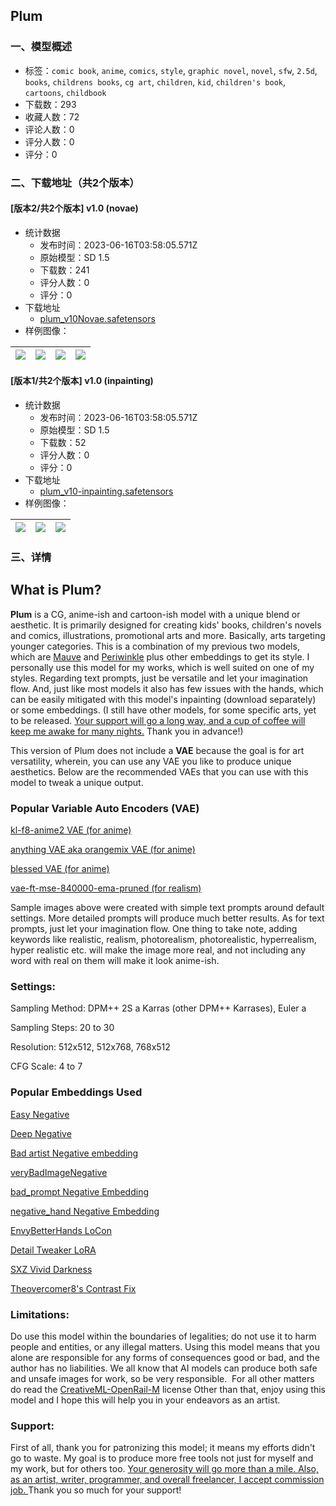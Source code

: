 ## Plum
### 一、模型概述

- 标签：`comic book`, `anime`, `comics`, `style`, `graphic novel`, `novel`, `sfw`, `2.5d`, `books`, `childrens books`, `cg art`, `children`, `kid`, `children's book`, `cartoons`, `childbook`
- 下载数：293
- 收藏人数：72
- 评论人数：0
- 评分人数：0
- 评分：0

### 二、下载地址（共2个版本）

#### [版本2/共2个版本] v1.0 (novae)

- 统计数据
  - 发布时间：2023-06-16T03:58:05.571Z
  - 原始模型：SD 1.5
  - 下载数：241
  - 评分人数：0
  - 评分：0
- 下载地址
  - [plum_v10Novae.safetensors](https://civitai.com/api/download/models/96970)
- 样例图像：

| <img src="https://image.civitai.com/xG1nkqKTMzGDvpLrqFT7WA/001d8c03-36a4-4af1-b6ed-172c3e04519a/width=450/1300409.jpeg" /> | <img src="https://image.civitai.com/xG1nkqKTMzGDvpLrqFT7WA/26bdd381-0308-49b9-8d40-a278a6120630/width=450/1161544.jpeg" /> | <img src="https://image.civitai.com/xG1nkqKTMzGDvpLrqFT7WA/aa2aa48a-8341-4b46-899a-8df3316fa1c7/width=450/1161545.jpeg" /> | <img src="https://image.civitai.com/xG1nkqKTMzGDvpLrqFT7WA/0ac2e16a-020e-4f4b-8810-0cfa73e9c63c/width=450/1161532.jpeg" /> |
| ---- | ---- | ---- | ---- |

#### [版本1/共2个版本] v1.0 (inpainting)

- 统计数据
  - 发布时间：2023-06-16T03:58:05.571Z
  - 原始模型：SD 1.5
  - 下载数：52
  - 评分人数：0
  - 评分：0
- 下载地址
  - [plum_v10-inpainting.safetensors](https://civitai.com/api/download/models/96978)
- 样例图像：

| <img src="https://image.civitai.com/xG1nkqKTMzGDvpLrqFT7WA/c0eff69a-c794-4c6e-99ed-c133bea19c46/width=450/1162204.jpeg" /> | <img src="https://image.civitai.com/xG1nkqKTMzGDvpLrqFT7WA/55417614-d09f-43ee-be6d-130f2ec158e9/width=450/1162199.jpeg" /> | <img src="https://image.civitai.com/xG1nkqKTMzGDvpLrqFT7WA/3e81b5c0-2462-49fb-9f0c-fb5e00a0f84d/width=450/1162200.jpeg" /> |
| ---- | ---- | ---- |


### 三、详情
<h2 id="heading-621">What is Plum?</h2><p><strong>Plum</strong> is a CG, anime-ish and cartoon-ish model with a unique blend or aesthetic. It is primarily designed for creating kids' books, children's novels and comics, illustrations, promotional arts and more. Basically, arts targeting younger categories. This is a combination of my previous two models, which are <a rel="ugc" href="https://civitai.com/models/89682/mauve">Mauve</a> and <a rel="ugc" href="https://civitai.com/models/89786/periwinkle">Periwinkle</a> plus other embeddings to get its style. I personally use this model for my works, which is well suited on one of my styles. Regarding text prompts, just be versatile and let your imagination flow.<span> </span>And, just like most models it also has few issues with the hands, which can be easily mitigated with this model's inpainting (download separately) or some embeddings. (I still have other models, for some specific arts, yet to be released. <a rel="ugc" href="https://ko-fi.com/kiddyyep">Your support will go a long way, and a cup of coffee will keep me awake for many nights.</a> Thank you in advance!)</p><p></p><p>This version of Plum does not include a <strong>VAE</strong> because the goal is for art versatility, wherein, you can use any VAE you like to produce unique aesthetics. Below are the recommended VAEs that you can use with this model to tweak a unique output.</p><p></p><h3 id="heading-622">Popular Variable Auto Encoders (VAE)</h3><p><a rel="ugc" href="https://huggingface.co/hakurei/waifu-diffusion-v1-4/blob/main/vae/kl-f8-anime2.ckpt">kl-f8-anime2 VAE (for anime)</a></p><p><a rel="ugc" href="https://huggingface.co/ckpt/anything-v3.0/blob/main/Anything-V3.0.vae.pt">anything VAE aka orangemix VAE (for anime)</a></p><p><a rel="ugc" href="https://huggingface.co/NoCrypt/blessed_vae/blob/main/blessed2.vae.pt">blessed VAE (for anime)</a></p><p><a rel="ugc" href="https://huggingface.co/stabilityai/sd-vae-ft-mse-original/blob/main/vae-ft-mse-840000-ema-pruned.safetensors">vae-ft-mse-840000-ema-pruned (for realism)</a></p><p></p><p>Sample images above were created with simple text prompts around default settings. More detailed prompts will produce much better results. As for text prompts, just let your imagination flow. One thing to take note, adding keywords like realistic, realism, photorealism, photorealistic, hyperrealism, hyper realistic etc. will make the image more real, and not including any word with real on them will make it look anime-ish.</p><p></p><h3 id="heading-623">Settings:</h3><p>Sampling Method: DPM++ 2S a Karras (other DPM++ Karrases), Euler a</p><p>Sampling Steps: 20 to 30</p><p>Resolution: 512x512, 512x768, 768x512</p><p>CFG Scale: 4 to 7</p><p></p><h3 id="heading-624">Popular Embeddings Used</h3><p><a rel="ugc" href="https://civitai.com/models/7808/easynegative">Easy Negative</a></p><p><a rel="ugc" href="https://civitai.com/models/4629?modelVersionId=5637">Deep Negative</a></p><p><a rel="ugc" href="https://civitai.com/models/5224?modelVersionId=6056">Bad artist Negative embedding</a></p><p><a rel="ugc" href="https://civitai.com/models/11772?modelVersionId=25820">veryBadImageNegative</a></p><p><a rel="ugc" href="https://civitai.com/models/55700?modelVersionId=60095">bad_prompt Negative Embedding</a></p><p><a rel="ugc" href="https://civitai.com/models/56519?modelVersionId=60938">negative_hand Negative Embedding</a></p><p><a rel="ugc" href="https://civitai.com/models/47085?modelVersionId=55199">EnvyBetterHands LoCon</a></p><p><a rel="ugc" href="https://civitai.com/models/58390?modelVersionId=62833">Detail Tweaker LoRA</a></p><p><a rel="ugc" href="https://civitai.com/models/19992?modelVersionId=23741">SXZ Vivid Darkness</a></p><p><a rel="ugc" href="https://civitai.com/models/8765?modelVersionId=10350">Theovercomer8's Contrast Fix</a></p><p></p><h3 id="heading-625">Limitations:</h3><p>Do use this model within the boundaries of legalities; do not use it to harm people and entities, or any illegal matters. Using this model means that you alone are responsible for any forms of consequences good or bad, and the author has no liabilities. We all know that AI models can produce both safe and unsafe images for work, so be very responsible.<span> </span> For all other matters do read the <a rel="ugc" href="https://huggingface.co/spaces/CompVis/stable-diffusion-license">CreativeML-OpenRail-M</a> license Other than that, enjoy using this model and I hope this will help you in your endeavors as an artist.</p><p></p><h3 id="heading-626">Support:</h3><p>First of all, thank you for patronizing this model; it means my efforts didn't go to waste. My goal is to produce more free tools not just for myself and my work, but for others too. <a rel="ugc" href="https://ko-fi.com/kiddyyep">Your generosity will go more than a mile. Also, as an artist, writer, programmer, and overall freelancer, I accept commission job. </a>Thank you so much for your support!</p>